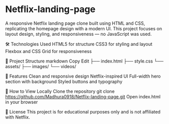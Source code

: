 # Netflix-landing-page
A responsive Netflix landing page clone built using HTML and CSS, replicating the homepage design with a modern UI. 
This project focuses on layout design, styling, and responsiveness — no JavaScript was used.

🛠️ Technologies Used
HTML5 for structure
CSS3 for styling and layout
Flexbox and CSS Grid for responsiveness

📂 Project Structure
markdown
Copy
Edit
├── index.html
├── style.css
└── assets/
    ├── images/
    └── videos/

🎯 Features
Clean and responsive design
Netflix-inspired UI
Full-width hero section with background
Styled buttons and typography

📌 How to View Locally
Clone the repository
git clone https://github.com/Madhura0918/Netflix-landing-page.git
Open index.html in your browser

📄 License
This project is for educational purposes only and is not affiliated with Netflix.
